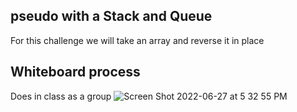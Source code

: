 ## pseudo with a Stack and Queue
For this challenge we will take an array and reverse it in place

## Whiteboard process
Does in class as a group
![Screen Shot 2022-06-27 at 5 32 55 PM](https://user-images.githubusercontent.com/55909913/176062465-bb8a5eb8-8e23-4f66-90a1-924c3221de1d.png)

